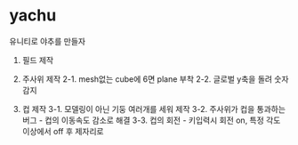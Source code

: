 # yachu
 유니티로 야추를 만들자
 
1. 필드 제작

2. 주사위 제작
2-1. mesh없는 cube에 6면 plane 부착
2-2. 글로벌 y축을 돌려 숫자 감지

3. 컵 제작
3-1. 모델링이 아닌 기둥 여러개를 세워 제작
3-2. 주사위가 컵을 통과하는 버그 - 컵의 이동속도 감소로 해결
3-3. 컵의 회전 - 키입력시 회전 on, 특정 각도 이상에서 off 후 제자리로
